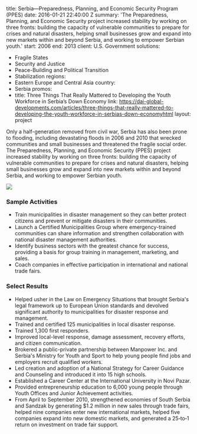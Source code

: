 
title: Serbia—Preparedness, Planning, and Economic Security Program (PPES)
date: 2016-01-21 22:40:00 Z
summary: 'The Preparedness, Planning, and Economic Security project increased stability
  by working on three fronts: building the capacity of vulnerable communities to prepare
  for crises and natural disasters, helping small businesses grow and expand into
  new markets within and beyond Serbia, and working to empower Serbian youth.'
start: 2006
end: 2013
client: U.S. Government
solutions:
- Fragile States
- Security and Justice
- Peace-Building and Political Transition
- Stabilization
regions:
- Eastern Europe and Central Asia
country:
- Serbia
promos:
- title: Three Things That Really Mattered to Developing the Youth Workforce in Serbia’s
    Down Economy
  link: https://dai-global-developments.com/articles/three-things-that-really-mattered-to-developing-the-youth-workforce-in-serbias-down-economyhtml
layout: project


Only a half-generation removed from civil war, Serbia has also been prone to flooding, including devastating floods in 2006 and 2010 that wrecked communities and small businesses and threatened the fragile social order. The Preparedness, Planning, and Economic Security (PPES) project increased stability by working on three fronts: building the capacity of vulnerable communities to prepare for crises and natural disasters, helping small businesses grow and expand into new markets within and beyond Serbia, and working to empower Serbian youth.

![][1]

### Sample Activities

* Train municipalities in disaster management so they can better protect citizens and prevent or mitigate disasters in their communities.
* Launch a Certified Municipalities Group where emergency-trained communities can share information and strengthen collaboration with national disaster management authorities.
* Identify business sectors with the greatest chance for success, providing a basis for group training in management, marketing, and sales.
* Coach companies in effective participation in international and national trade fairs.

### Select Results

* Helped usher in the Law on Emergency Situations that brought Serbia's legal framework up to European Union standards and devolved significant authority to municipalities for disaster response and management.
* Trained and certified 125 municipalities in local disaster response.
* Trained 1,300 first responders.
* Improved local-level response, damage assessment, recovery efforts, and citizen communication.
* Brokered a public-private partnership between Manpower Inc. and Serbia's Ministry for Youth and Sport to help young people find jobs and employers recruit qualified workers.
* Led creation and adoption of a National Strategy for Career Guidance and Counseling and introduced it into 15 high schools.
* Established a Career Center at the International University in Novi Pazar.
* Provided entrepreneurship education to 6,000 young people through Youth Offices and Junior Achievement activities.
* From April to September 2010, strengthened economies of South Serbia and Sandzak by generating $1.2 million in new sales through trade fairs, helped nine companies enter new international markets, helped five companies expand into new domestic markets, and generated a 25‐to‐1 return on investment on trade fair support.

[1]: https://assetify-dai.com/projects/serbiainner.jpg
